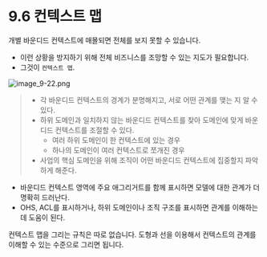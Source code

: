 # 9.6 컨텍스트 맵

개별 바운디드 컨텍스트에 매몰되면 전체를 보지 못할 수 있습니다.
- 이런 상황을 방지하기 위해 전체 비즈니스를 조망할 수 있는 지도가 필요합니다.
- 그것이 `컨텍스트 맵`.

![image_9-22.png](image%2Fimage_9-22.png)

> - 각 바운디드 컨텍스트의 경계가 분명해지고, 서로 어떤 관계를 맺는 지 알 수 있다.
> - 하위 도메인과 일치하지 않는 바운디드 컨텍스트를 찾아 도메인에 맞게 바운디드 컨텍스트를 조절할 수 있다.
>   - 여러 하위 도메인이 한 컨텍스트에 있는 경우
>   - 하나의 도메인이 여러 컨텍스트로 쪼개진 경우
> - 사업의 핵심 도메인을 위해 조직이 어떤 바운디드 컨텍스트에 집중할지 파악하게 해준다.

- 바운디드 컨텍스트 영역에 주요 애그리거트를 함께 표시하면 모델에 대한 관계가 더 명확히 드러난다.
- OHS, ACL를 표시하거나, 하위 도메인이나 조직 구조를 표시하면 관계를 이해하는데 도움이 된다.

컨텍스트 맵을 그리는 규칙은 따로 없습니다. 도형과 선을 이용해서 컨텍스트의 관계를 이해할 수 있는 수준으로 그리면 됩니다.
